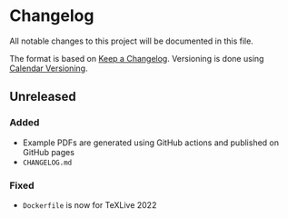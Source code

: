 # Changelog

All notable changes to this project will be documented in this file.

The format is based on [Keep a Changelog](http://keepachangelog.com/).
Versioning is done using [Calendar Versioning](https://calver.org/).

## Unreleased

### Added

* Example PDFs are generated using GitHub actions and published on GitHub pages
* `CHANGELOG.md`

### Fixed

* `Dockerfile` is now for TeXLive 2022

[Unreleased]: https://github.com/latextemplates/uni-stuttgart-dissertation-template/compare/2022-03-01...HEAD
